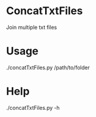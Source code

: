 # ConcatTxtFiles
Join multiple txt files

Usage
=====

./concatTxtFiles.py /path/to/folder

Help
====

./concatTxtFiles.py -h

